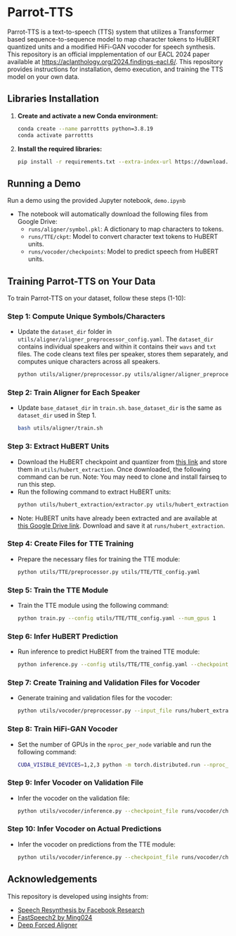 # Parrot-TTS

Parrot-TTS is a text-to-speech (TTS) system that utilizes a Transformer based sequence-to-sequence model to map character tokens to HuBERT quantized units and a modified HiFi-GAN vocoder for speech synthesis. This repository is an official impplementation of our EACL 2024 paper available at https://aclanthology.org/2024.findings-eacl.6/. This repository provides instructions for installation, demo execution, and training the TTS model on your own data.

## Libraries Installation

1. **Create and activate a new Conda environment:**
    ```bash
    conda create --name parrottts python=3.8.19
    conda activate parrottts
    ```

2. **Install the required libraries:**
    ```bash
    pip install -r requirements.txt --extra-index-url https://download.pytorch.org/whl/cu125
    ```

## Running a Demo

Run a demo using the provided Jupyter notebook, `demo.ipynb`

- The notebook will automatically download the following files from Google Drive:
    - `runs/aligner/symbol.pkl`: A dictionary to map characters to tokens.
    - `runs/TTE/ckpt`: Model to convert character text tokens to HuBERT units.
    - `runs/vocoder/checkpoints`: Model to predict speech from HuBERT units.

## Training Parrot-TTS on Your Data

To train Parrot-TTS on your dataset, follow these steps (1-10):

### Step 1: Compute Unique Symbols/Characters

- Update the `dataset_dir` folder in `utils/aligner/aligner_preprocessor_config.yaml`. The `dataset_dir` contains individual speakers and within it contains their `wavs` and `txt` files. The code cleans text files per speaker, stores them separately, and computes unique characters across all speakers.
    ```bash
    python utils/aligner/preprocessor.py utils/aligner/aligner_preprocessor_config.yaml
    ```

### Step 2: Train Aligner for Each Speaker

- Update `base_dataset_dir` in `train.sh`. `base_dataset_dir` is the same as `dataset_dir` used in Step 1.
    ```bash
    bash utils/aligner/train.sh
    ```

### Step 3: Extract HuBERT Units

- Download the HuBERT checkpoint and quantizer from [this link](https://github.com/facebookresearch/fairseq/blob/main/examples/speech_to_speech/docs/textless_s2st_real_data.md) and store them in `utils/hubert_extraction`. Once downloaded, the following command can be run. Note: You may need to clone and install fairseq to run this step. 
- Run the following command to extract HuBERT units:
    ```bash
    python utils/hubert_extraction/extractor.py utils/hubert_extraction/hubert_config.yaml
    ```
- Note: HuBERT units have already been extracted and are available at [this Google Drive link](https://drive.google.com/file/d/1kMPqObD9QlVmN3JzaUZ0jUJGBbFtEyrG/view?usp=drive_link). Download and save it at `runs/hubert_extraction`.

### Step 4: Create Files for TTE Training

- Prepare the necessary files for training the TTE module:
    ```bash
    python utils/TTE/preprocessor.py utils/TTE/TTE_config.yaml
    ```

### Step 5: Train the TTE Module

- Train the TTE module using the following command:
    ```bash
    python train.py --config utils/TTE/TTE_config.yaml --num_gpus 1
    ```

### Step 6: Infer HuBERT Prediction

- Run inference to predict HuBERT from the trained TTE module:
    ```bash
    python inference.py --config utils/TTE/TTE_config.yaml --checkpoint_pth runs/TTE/ckpt/parrot_model-step=11000-val_total_loss_step=0.00.ckpt --device cuda:2
    ```

### Step 7: Create Training and Validation Files for Vocoder

- Generate training and validation files for the vocoder:
    ```bash
    python utils/vocoder/preprocessor.py --input_file runs/hubert_extraction/hubert.txt --root_path runs/vocoder
    ```

### Step 8: Train HiFi-GAN Vocoder

- Set the number of GPUs in the `nproc_per_node` variable and run the following command:
    ```bash
    CUDA_VISIBLE_DEVICES=1,2,3 python -m torch.distributed.run --nproc_per_node=3 utils/vocoder/train.py --checkpoint_path runs/vocoder/checkpoints --config utils/vocoder/config.json
    ```

### Step 9: Infer Vocoder on Validation File

- Infer the vocoder on the validation file:
    ```bash
    python utils/vocoder/inference.py --checkpoint_file runs/vocoder/checkpoints -n 100 --vc --input_code_file runs/vocoder/val.txt --output_dir runs/vocoder/generations_vocoder
    ```

### Step 10: Infer Vocoder on Actual Predictions

- Infer the vocoder on predictions from the TTE module:
    ```bash
    python utils/vocoder/inference.py --checkpoint_file runs/vocoder/checkpoints -n 100 --vc --input_code_file runs/TTE/predictions.txt --output_dir runs/vocoder/generations_tte
    ```

## Acknowledgements

This repository is developed using insights from:
- [Speech Resynthesis by Facebook Research](https://github.com/facebookresearch/speech-resynthesis)
- [FastSpeech2 by Ming024](https://github.com/ming024/FastSpeech2)
- [Deep Forced Aligner](https://github.com/as-ideas/DeepForcedAligner)